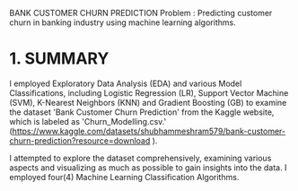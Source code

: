 BANK CUSTOMER CHURN PREDICTION
Problem : Predicting customer churn in banking industry using machine learning algorithms.
# 1. SUMMARY 

I employed Exploratory Data Analysis (EDA) and various Model Classifications, including Logistic Regression (LR), Support Vector Machine (SVM),  K-Nearest Neighbors (KNN) and Gradient Boosting (GB) to examine the dataset 'Bank Customer Churn Prediction' from the Kaggle website, which is labeled as 'Churn_Modelling.csv.' (https://www.kaggle.com/datasets/shubhammeshram579/bank-customer-churn-prediction?resource=download ).

I attempted to explore the dataset comprehensively, examining various aspects and visualizing as much as possible to gain insights into the data. I employed four(4) Machine Learning Classification Algorithms.
